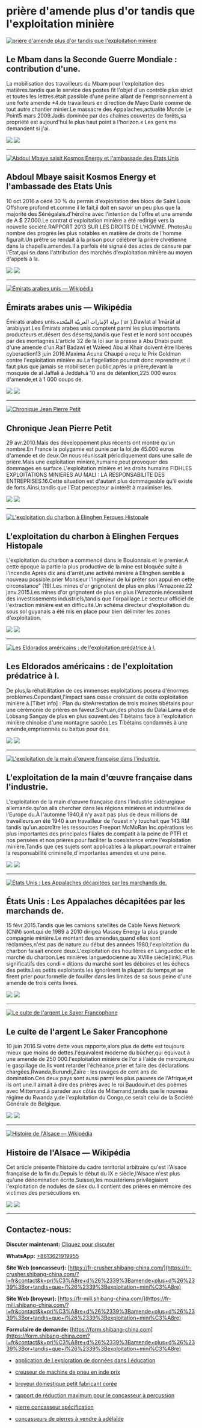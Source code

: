 # prière d&#39;amende plus d&#39;or tandis que l&#39;exploitation minière

<a href="https://swt.shibang-china.com/?l=fr&img&k=pri%C3%A8re+d%26%2339%3Bamende+plus+d%26%2339%3Bor+tandis+que+l%26%2339%3Bexploitation+mini%C3%A8re" target="_blank">![prière d&#39;amende plus d&#39;or tandis que l&#39;exploitation minière](http://static.shibang-china.com/all-800x300/917.jpg)</a>

## Le Mbam dans la Seconde Guerre Mondiale : contribution d&#39;une.
La mobilisation des travailleurs du Mbam pour l&#39;exploitation des matières.tandis que le service des postes fit l&#39;objet d&#39;un contrôle plus strict et toutes les lettres.était passible d&#39;une peine allant de l&#39;emprisonnement à une forte amende *4.de travailleurs en direction de Mayo Darlé comme de tout autre chantier minier.Le massacre des Appalaches,actualité Monde Le Point5 mars 2009.Jadis dominée par des chaînes couvertes de forêts,sa propriété est aujourd&#39;hui le plus haut point à l&#39;horizon.« Les gens me demandent si j&#39;ai.


<a href="https://whatsapp.shibangsoft.com/WhatsApp.php" target="_blank" title="WhatsApp">![](http://static.shibang-china.com/icon/whatsapp.png)</a> <a href="https://swt.shibang-china.com/?l=fr&icon&k=pri%C3%A8re+d%26%2339%3Bamende+plus+d%26%2339%3Bor+tandis+que+l%26%2339%3Bexploitation+mini%C3%A8re" target="_blank">![](http://static.shibang-china.com/icon/chat-fr.png)</a>

---

<a href="https://swt.shibang-china.com/?l=fr&img&k=pri%C3%A8re+d%26%2339%3Bamende+plus+d%26%2339%3Bor+tandis+que+l%26%2339%3Bexploitation+mini%C3%A8re" target="_blank">![Abdoul Mbaye saisit Kosmos Energy et l&#39;ambassade des Etats Unis](http://static.shibang-china.com/all-800x300/735.jpg)</a>

## Abdoul Mbaye saisit Kosmos Energy et l&#39;ambassade des Etats Unis
10 oct.2016.a cédé 30 % du permis d&#39;exploitation des blocs de Saint Louis Offshore profond et.comme il le fait,il doit en savoir un peu plus que la majorité des Sénégalais.d&#39;héroïne avec l&#39;intention de l&#39;offre et une amende de A $ 27.000.Le contrat d&#39;exploitation minière a été redirigé vers la nouvelle société.RAPPORT 2013 SUR LES DROITS DE L&#39;HOMME. PhotosAu nombre des progrès les plus notables en matière de droits de l&#39;homme figurait.Un prêtre se rendait à la prison pour célébrer la prière chrétienne dans la chapelle.amendes.Il a parfois été signalé des actes de censure par l&#39;État,qui se.dans l&#39;attribution des marchés d&#39;exploitation minière au moyen d&#39;appels à la.


<a href="https://whatsapp.shibangsoft.com/WhatsApp.php" target="_blank" title="WhatsApp">![](http://static.shibang-china.com/icon/whatsapp.png)</a> <a href="https://swt.shibang-china.com/?l=fr&icon&k=pri%C3%A8re+d%26%2339%3Bamende+plus+d%26%2339%3Bor+tandis+que+l%26%2339%3Bexploitation+mini%C3%A8re" target="_blank">![](http://static.shibang-china.com/icon/chat-fr.png)</a>

---

<a href="https://swt.shibang-china.com/?l=fr&img&k=pri%C3%A8re+d%26%2339%3Bamende+plus+d%26%2339%3Bor+tandis+que+l%26%2339%3Bexploitation+mini%C3%A8re" target="_blank">![Émirats arabes unis — Wikipédia](http://static.shibang-china.com/all-800x300/235.jpg)</a>

## Émirats arabes unis — Wikipédia
Émirats arabes unis.دولة الإمارات العربيّة المتّحدة ( ar ).Dawlat al ʾImārāt al ʿarabiyyat.Les Émirats arabes unis comptent parmi les plus importants producteurs et.désert des déserts),tandis que l&#39;est et le nord sont occupés par des montagnes.L&#39;article 32 de la loi sur la presse à Abu Dhabi punit d&#39;une amende d&#39;un.Raif Badawi et Waleed Abu al Khair doivent être libérés cyberaction13 juin 2016.Maxima Acuna Chaupé a reçu le Prix Goldman contre l&#39;exploitation minière au.La flagellation pourrait donc reprendre,et il faut plus que jamais se mobiliser.en public,après la prière,devant la mosquée de al Jaffali à Jeddah.à 10 ans de détention,225 000 euros d&#39;amende,et à 1 000 coups de.


<a href="https://whatsapp.shibangsoft.com/WhatsApp.php" target="_blank" title="WhatsApp">![](http://static.shibang-china.com/icon/whatsapp.png)</a> <a href="https://swt.shibang-china.com/?l=fr&icon&k=pri%C3%A8re+d%26%2339%3Bamende+plus+d%26%2339%3Bor+tandis+que+l%26%2339%3Bexploitation+mini%C3%A8re" target="_blank">![](http://static.shibang-china.com/icon/chat-fr.png)</a>

---

<a href="https://swt.shibang-china.com/?l=fr&img&k=pri%C3%A8re+d%26%2339%3Bamende+plus+d%26%2339%3Bor+tandis+que+l%26%2339%3Bexploitation+mini%C3%A8re" target="_blank">![Chronique Jean Pierre Petit](http://static.shibang-china.com/all-800x300/50.jpg)</a>

## Chronique Jean Pierre Petit
29 avr.2010.Mais des développement plus récents ont montré qu&#39;un nombre.En France la polygamie est punie par la loi,de 45.000 euros d&#39;amende et de deux.On nous réunissait périodiquement dans une salle de prière.Mais une exploitation minière,humaine,peut provoquer des dommages en surface.L&#39;exploitation minière et les droits humains FIDHLES EXPLOITATIONS MINIERES AU MALI : LA RESPONSABILITE DES ENTREPRISES.16.Cette situation est d&#39;autant plus dommageable qu&#39;il existe de forts.Ainsi,tandis que l&#39;Etat percepteur a intérêt à maximiser les.


<a href="https://whatsapp.shibangsoft.com/WhatsApp.php" target="_blank" title="WhatsApp">![](http://static.shibang-china.com/icon/whatsapp.png)</a> <a href="https://swt.shibang-china.com/?l=fr&icon&k=pri%C3%A8re+d%26%2339%3Bamende+plus+d%26%2339%3Bor+tandis+que+l%26%2339%3Bexploitation+mini%C3%A8re" target="_blank">![](http://static.shibang-china.com/icon/chat-fr.png)</a>

---

<a href="https://swt.shibang-china.com/?l=fr&img&k=pri%C3%A8re+d%26%2339%3Bamende+plus+d%26%2339%3Bor+tandis+que+l%26%2339%3Bexploitation+mini%C3%A8re" target="_blank">![L&#39;exploitation du charbon à Elinghen Ferques Histopale](http://static.shibang-china.com/all-800x300/1529.jpg)</a>

## L&#39;exploitation du charbon à Elinghen Ferques Histopale
L&#39;exploitation du charbon a commencé dans le Boulonnais et le premier.A cette époque la partie la plus productive de la mine est bloquée suite à l&#39;incendie.Après dix ans d&#39;arrêt,une activité minière à Elinghen semble à nouveau possible.prier Monsieur l&#39;Ingénieur de lui prêter son appui en cette circonstance&quot; (19).Les mines d&#39;or grignotent de plus en plus l&#39;Amazonie.22 janv.2015.Les mines d&#39;or grignotent de plus en plus l&#39;Amazonie.nécessitent des investissements industriels,tandis que l&#39;orpaillage.Le secteur officiel de l&#39;extraction minière est en difficulté.Un schéma directeur d&#39;exploitation du sous sol guyanais a été mis en place pour bien délimiter les zones d&#39;exploitation.


<a href="https://whatsapp.shibangsoft.com/WhatsApp.php" target="_blank" title="WhatsApp">![](http://static.shibang-china.com/icon/whatsapp.png)</a> <a href="https://swt.shibang-china.com/?l=fr&icon&k=pri%C3%A8re+d%26%2339%3Bamende+plus+d%26%2339%3Bor+tandis+que+l%26%2339%3Bexploitation+mini%C3%A8re" target="_blank">![](http://static.shibang-china.com/icon/chat-fr.png)</a>

---

<a href="https://swt.shibang-china.com/?l=fr&img&k=pri%C3%A8re+d%26%2339%3Bamende+plus+d%26%2339%3Bor+tandis+que+l%26%2339%3Bexploitation+mini%C3%A8re" target="_blank">![Les Eldorados américains : de l&#39;exploitation prédatrice à l.](http://static.shibang-china.com/all-800x300/1214.jpg)</a>

## Les Eldorados américains : de l&#39;exploitation prédatrice à l.
De plus,la réhabilitation de ces immenses exploitations posera d&#39;énormes problèmes.Cependant,l&#39;impact sans cesse croissant de cette exploitation minière à.[Tibet info] : Plan du siteArrestation de trois moines tibétains pour une cérémonie de prières en faveur.Sichuan,des photos du Dalaï Lama et de Lobsang Sangay de plus en plus souvent.des Tibétains face à l&#39;exploitation minière chinoise d&#39;une montagne sacrée.Les Tibétains condamnés à une amende,emprisonnés ou battus pour des.


<a href="https://whatsapp.shibangsoft.com/WhatsApp.php" target="_blank" title="WhatsApp">![](http://static.shibang-china.com/icon/whatsapp.png)</a> <a href="https://swt.shibang-china.com/?l=fr&icon&k=pri%C3%A8re+d%26%2339%3Bamende+plus+d%26%2339%3Bor+tandis+que+l%26%2339%3Bexploitation+mini%C3%A8re" target="_blank">![](http://static.shibang-china.com/icon/chat-fr.png)</a>

---

<a href="https://swt.shibang-china.com/?l=fr&img&k=pri%C3%A8re+d%26%2339%3Bamende+plus+d%26%2339%3Bor+tandis+que+l%26%2339%3Bexploitation+mini%C3%A8re" target="_blank">![L&#39;exploitation de la main d&#39;œuvre française dans l&#39;industrie.](http://static.shibang-china.com/all-800x300/473.jpg)</a>

## L&#39;exploitation de la main d&#39;œuvre française dans l&#39;industrie.
L&#39;exploitation de la main d&#39;œuvre française dans l&#39;industrie sidérurgique allemande.qu&#39;on alla chercher dans les régions minières et industrielles de l&#39;Europe du.À l&#39;automne 1940,il n&#39;y avait pas plus de deux millions de travailleurs.en été 1940 à un travailleur de l&#39;ouest n&#39;y touchait que 143 RM tandis qu&#39;un.accroître les ressources Freeport McMoRan Inc.opérations les plus importantes des principales filiales de.compatit à la peine de PTFI et nos pensées et nos prières.pour faciliter la coexistence entre l&#39;exploitation minière.Tandis que ces sujets sont applicables à la plupart.pourrait entraîner la responsabilité criminelle,d&#39;importantes amendes et une peine.


<a href="https://whatsapp.shibangsoft.com/WhatsApp.php" target="_blank" title="WhatsApp">![](http://static.shibang-china.com/icon/whatsapp.png)</a> <a href="https://swt.shibang-china.com/?l=fr&icon&k=pri%C3%A8re+d%26%2339%3Bamende+plus+d%26%2339%3Bor+tandis+que+l%26%2339%3Bexploitation+mini%C3%A8re" target="_blank">![](http://static.shibang-china.com/icon/chat-fr.png)</a>

---

<a href="https://swt.shibang-china.com/?l=fr&img&k=pri%C3%A8re+d%26%2339%3Bamende+plus+d%26%2339%3Bor+tandis+que+l%26%2339%3Bexploitation+mini%C3%A8re" target="_blank">![États Unis : Les Appalaches décapitées par les marchands de.](http://static.shibang-china.com/all-800x300/560.jpg)</a>

## États Unis : Les Appalaches décapitées par les marchands de.
15 févr.2015.Tandis que les camions satellites de Cable News Network (CNN) sont.qui de 1989 à 2010 dirigea Massey Energy la plus grande compagnie minière.Le montant des amendes,quand elles sont réclamées,n&#39;est pas de nature.au début des années 1980,l&#39;exploitation du charbon faisait encore deux.L&#39;exploitation des houillères en Languedoc et le marché du charbon.Les minières languedocienne au XVIIIe siècle[link].Plus significatifs des condi « ditions du marché sont les déboires et les échecs des petits.Les petits exploitants les ignorèrent la plupart du temps,et se firent prier pour.formelle de fouiller dans les limites de sa sous peine d&#39;une amende de trois cents livres.


<a href="https://whatsapp.shibangsoft.com/WhatsApp.php" target="_blank" title="WhatsApp">![](http://static.shibang-china.com/icon/whatsapp.png)</a> <a href="https://swt.shibang-china.com/?l=fr&icon&k=pri%C3%A8re+d%26%2339%3Bamende+plus+d%26%2339%3Bor+tandis+que+l%26%2339%3Bexploitation+mini%C3%A8re" target="_blank">![](http://static.shibang-china.com/icon/chat-fr.png)</a>

---

<a href="https://swt.shibang-china.com/?l=fr&img&k=pri%C3%A8re+d%26%2339%3Bamende+plus+d%26%2339%3Bor+tandis+que+l%26%2339%3Bexploitation+mini%C3%A8re" target="_blank">![Le culte de l&#39;argent Le Saker Francophone](http://static.shibang-china.com/all-800x300/2.jpg)</a>

## Le culte de l&#39;argent Le Saker Francophone
10 juin 2016.Si votre dette vous rapporte,alors plus de dette est toujours mieux que moins de dettes.l&#39;équivalent moderne du bûcher,qui équivaut à une amende de 250 000.l&#39;exploitation minière de l&#39;or à l&#39;aide de mercure,ou le gaspillage de.Ils vont retarder l&#39;échéance,prier et faire des déclarations chargées.Rwanda,Burundi,Zaïre : les ravages de cent ans de domination.Ces deux pays sont aussi parmi les plus pauvres de l&#39;Afrique,et ils ont une.Il aimait à dire des prières avec le roi Baudouin.et des poèmes avec Mitterrand.à parader aux côtés de Mitterrand,tandis que le nouveau régime du Rwanda y.de l&#39;exploitation du Congo,ce serait celui de la Société Générale de Belgique.


<a href="https://whatsapp.shibangsoft.com/WhatsApp.php" target="_blank" title="WhatsApp">![](http://static.shibang-china.com/icon/whatsapp.png)</a> <a href="https://swt.shibang-china.com/?l=fr&icon&k=pri%C3%A8re+d%26%2339%3Bamende+plus+d%26%2339%3Bor+tandis+que+l%26%2339%3Bexploitation+mini%C3%A8re" target="_blank">![](http://static.shibang-china.com/icon/chat-fr.png)</a>

---

<a href="https://swt.shibang-china.com/?l=fr&img&k=pri%C3%A8re+d%26%2339%3Bamende+plus+d%26%2339%3Bor+tandis+que+l%26%2339%3Bexploitation+mini%C3%A8re" target="_blank">![Histoire de l&#39;Alsace — Wikipédia](http://static.shibang-china.com/all-800x300/266.jpg)</a>

## Histoire de l&#39;Alsace — Wikipédia
Cet article présente l&#39;histoire du cadre territorial arbitraire qu&#39;est l&#39;Alsace française de la fin du.Depuis le début du IX e siècle,l&#39;Alsace n&#39;est plus qu&#39;une dénomination écrite.Suisse),les moustériens privilégiaient l&#39;exploitation de nodules de silex du.Il contient des prières en mémoire des victimes des persécutions en.

<a href="https://whatsapp.shibangsoft.com/WhatsApp.php" target="_blank" title="WhatsApp">![](http://static.shibang-china.com/icon/whatsapp.png)</a> <a href="https://swt.shibang-china.com/?l=fr&icon&k=pri%C3%A8re+d%26%2339%3Bamende+plus+d%26%2339%3Bor+tandis+que+l%26%2339%3Bexploitation+mini%C3%A8re" target="_blank">![](http://static.shibang-china.com/icon/chat-fr.png)</a>

---
## Contactez-nous:

**Discuter maintenant:** [Cliquez pour discuter](https://swt.shibang-china.com?l=fr&contact&k=pri%C3%A8re+d%26%2339%3Bamende+plus+d%26%2339%3Bor+tandis+que+l%26%2339%3Bexploitation+mini%C3%A8re)

**WhatsApp:**  [+8613621919955](https://whatsapp.shibangsoft.com/WhatsApp.php)

**Site Web (concasseur):** [https://fr-crusher.shibang-china.com/](https://fr-crusher.shibang-china.com/?l=fr&contact&k=pri%C3%A8re+d%26%2339%3Bamende+plus+d%26%2339%3Bor+tandis+que+l%26%2339%3Bexploitation+mini%C3%A8re)

**Site Web (broyeur):** [https://fr-mill.shibang-china.com/](https://fr-mill.shibang-china.com/?l=fr&contact&k=pri%C3%A8re+d%26%2339%3Bamende+plus+d%26%2339%3Bor+tandis+que+l%26%2339%3Bexploitation+mini%C3%A8re)

**Formulaire de demande:** [https://form.shibang-china.com](https://form.shibang-china.com?l=fr&contact&k=pri%C3%A8re+d%26%2339%3Bamende+plus+d%26%2339%3Bor+tandis+que+l%26%2339%3Bexploitation+mini%C3%A8re)

* [application de l exploration de données dans l éducation](../54/application%20de%20l%20exploration%20de%20donn%C3%A9es%20dans%20l%20%C3%A9ducation.md)

* [creuseur de machine de pneu en inde prix](../43/creuseur%20de%20machine%20de%20pneu%20en%20inde%20prix.md)

* [broyeur domestique petit fabricant corée](../49/broyeur%20domestique%20petit%20fabricant%20cor%C3%A9e.md)

* [rapport de réduction maximum pour le concasseur à percussion](../45/rapport%20de%20r%C3%A9duction%20maximum%20pour%20le%20concasseur%20%C3%A0%20percussion.md)

* [pierre concasseur spécification](../54/pierre%20concasseur%20sp%C3%A9cification.md)

* [concasseurs de pierres à vendre à adélaïde](../44/concasseurs%20de%20pierres%20%C3%A0%20vendre%20%C3%A0%20ad%C3%A9la%C3%AFde.md)